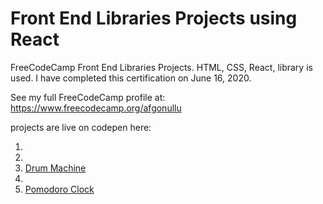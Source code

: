 # Front End Libraries Projects using React
FreeCodeCamp Front End Libraries Projects. HTML, CSS, React,  library is used. I have completed this certification on June 16, 2020.

See my full FreeCodeCamp profile at: https://www.freecodecamp.org/afgonullu

projects are live on codepen here:

1.
2.
3. [Drum Machine](https://codepen.io/afgonullu/pen/oNbNwby)
4.
5. [Pomodoro Clock](https://codepen.io/afgonullu/pen/xxZOdXz)
